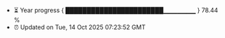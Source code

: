 - ⏳ Year progress { ███████████████████████▁▁▁▁▁▁▁ } 78.44 %
- ⏰ Updated on Tue, 14 Oct 2025 07:23:52 GMT

